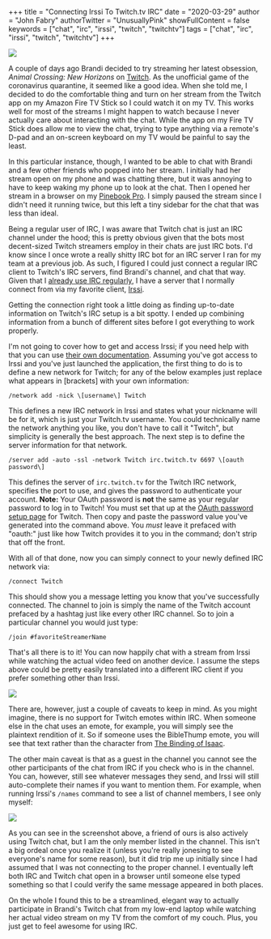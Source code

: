 +++
title = "Connecting Irssi To Twitch.tv IRC"
date = "2020-03-29"
author = "John Fabry"
authorTwitter = "UnusuallyPink"
showFullContent = false
keywords = ["chat", "irc", "irssi", "twitch", "twitchtv"]
tags = ["chat", "irc", "irssi", "twitch", "twitchtv"]
+++

![](/images/ConnectingIrssiToTwitchtvIRC_twitch_irc_photo.jpg)

A couple of days ago Brandi decided to try streaming her latest obsession, _Animal Crossing: New Horizons_ on [Twitch](https://twitch.tv). As the unofficial game of the coronavirus quarantine, it seemed like a good idea. When she told me, I decided to do the comfortable thing and turn on her stream from the Twitch app on my Amazon Fire TV Stick so I could watch it on my TV. This works well for most of the streams I might happen to watch because I never actually care about interacting with the chat. While the app on my Fire TV Stick does allow me to view the chat, trying to type anything via a remote's D-pad and an on-screen keyboard on my TV would be painful to say the least.

In this particular instance, though, I wanted to be able to chat with Brandi and a few other friends who popped into her stream. I initially had her stream open on my phone and was chatting there, but it was annoying to have to keep waking my phone up to look at the chat. Then I opened her stream in a browser on my [Pinebook Pro](https://www.unusually.pink/blog/unusually-pink-impressions-pinebook-pro). I simply paused the stream since I didn't need it running twice, but this left a tiny sidebar for the chat that was less than ideal.

Being a regular user of IRC, I was aware that Twitch chat is just an IRC channel under the hood; this is pretty obvious given that the bots most decent-sized Twitch streamers employ in their chats are just IRC bots. I'd know since I once wrote a really shitty IRC bot for an IRC server I ran for my team at a previous job. As such, I figured I could just connect a regular IRC client to Twitch's IRC servers, find Brandi's channel, and chat that way. Given that I [already use IRC regularly](https://jfabhd.com), I have a server that I normally connect from via my favorite client, [Irssi](https://irssi.org).

Getting the connection right took a little doing as finding up-to-date information on Twitch's IRC setup is a bit spotty. I ended up combining information from a bunch of different sites before I got everything to work properly.

I'm not going to cover how to get and access Irssi; if you need help with that you can use [their own documentation](https://irssi.org/documentation/). Assuming you've got access to Irssi and you've just launched the application, the first thing to do is to define a new network for Twitch; for any of the below examples just replace what appears in \[brackets\] with your own information:

```
/network add -nick \[username\] Twitch
```

This defines a new IRC network in Irssi and states what your nickname will be for it, which is just your Twitch.tv username. You could technically name the network anything you like, you don't have to call it "Twitch", but simplicity is generally the best approach. The next step is to define the server information for that network.

```
/server add -auto -ssl -network Twitch irc.twitch.tv 6697 \[oauth password\]
```

This defines the server of `irc.twitch.tv` for the Twitch IRC network, specifies the port to use, and gives the password to authenticate your account. **Note:** Your OAuth password is **not** the same as your regular password to log in to Twitch! You must set that up at the [OAuth password setup page](http://twitchapps.com/tmi/) for Twitch. Then copy and paste the password value you've generated into the command above. You _must_ leave it prefaced with "oauth:" just like how Twitch provides it to you in the command; don't strip that off the front.

With all of that done, now you can simply connect to your newly defined IRC network via:

```
/connect Twitch
```

This should show you a message letting you know that you've successfully connected. The channel to join is simply the name of the Twitch account prefaced by a hashtag just like every other IRC channel. So to join a particular channel you would just type:

```
/join #favoriteStreamerName
```

That's all there is to it! You can now happily chat with a stream from Irssi while watching the actual video feed on another device. I assume the steps above could be pretty easily translated into a different IRC client if you prefer something other than Irssi.

![](/images/ConnectingIrssiToTwitchtvIRC_irssi.png)

There are, however, just a couple of caveats to keep in mind. As you might imagine, there is no support for Twitch emotes within IRC. When someone else in the chat uses an emote, for example, you will simply see the plaintext rendition of it. So if someone uses the BibleThump emote, you will see that text rather than the character from [The Binding of Isaac](https://bindingofisaac.com).

The other main caveat is that as a guest in the channel you cannot see the other participants of the chat from IRC if you check who is in the channel. You can, however, still see whatever messages they send, and Irssi will still auto-complete their names if you want to mention them. For example, when running Irssi's `/names` command to see a list of channel members, I see only myself:

![](/images/ConnectingIrssiToTwitchtvIRC_irssi_names.png)

As you can see in the screenshot above, a friend of ours is also actively using Twitch chat, but I am the only member listed in the channel. This isn't a big ordeal once you realize it (unless you're really jonesing to see everyone's name for some reason), but it did trip me up initially since I had assumed that I was not connecting to the proper channel. I eventually left both IRC and Twitch chat open in a browser until someone else typed something so that I could verify the same message appeared in both places.

On the whole I found this to be a streamlined, elegant way to actually participate in Brandi's Twitch chat from my low-end laptop while watching her actual video stream on my TV from the comfort of my couch. Plus, you just get to feel awesome for using IRC.
